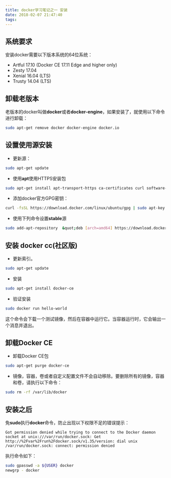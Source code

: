 ```yaml
---
title: docker学习笔记之一 安装
date: 2018-02-07 21:47:40
tags:
---
```

## 系统要求

安装docker需要以下版本系统的64位系统：

- Artful 17.10 (Docker CE 17.11 Edge and higher only)
- Zesty 17.04
- Xenial 16.04 (LTS)
- Trusty 14.04 (LTS)

## 卸载老版本

老版本的docker叫做**docker**或者**docker-engine**，如果安装了，就使用以下命令进行卸载：

```bash
sudo apt-get remove docker docker-engine docker.io
```

## 设置使用源安装

- 更新源：

```bash
sudo apt-get update
```

-  使用**apt**使用HTTPS安装包

```bash
sudo apt-get install apt-transport-https ca-certificates curl software-properties-common
```

- 添加docker官方GPG密钥：

```bash
curl -fsSL https://download.docker.com/linux/ubuntu/gpg | sudo apt-key add -
```

- 使用下列命令设置**stable**源

```bash
sudo add-apt-repository  &quot;deb [arch=amd64] https://download.docker.com/linux/ubuntu $(lsb_release -cs) stable&quot;
```

## 安装 docker cc(社区版)

- 更新索引。

```bash
sudo apt-get update
```

- 安装

```bash
sudo apt-get install docker-ce
```

- 验证安装

```bash
sudo docker run hello-world
```

这个命令会下载一个测试镜像，然后在容器中运行它。当容器运行时，它会输出一个消息并退出。

## 卸载Docker CE

- 卸载Docker CE包

```bash
sudo apt-get purge docker-ce
```

- 镜像，容器，卷或者自定义配置文件不会自动移除。要删除所有的镜像，容器和卷，请执行以下命令：

```bash
sudo rm -rf /var/lib/docker
```

## 安装之后

免**sudo**执行**docker**命令，防止出现以下权限不足的错误提示：

```text
Got permission denied while trying to connect to the Docker daemon socket at unix:///var/run/docker.sock: Get http://%2Fvar%2Frun%2Fdocker.sock/v1.35/version: dial unix /var/run/docker.sock: connect: permission denied
```

执行命令如下：

```bash
sudo gpasswd -a ${USER} docker
newgrp - docker
```
